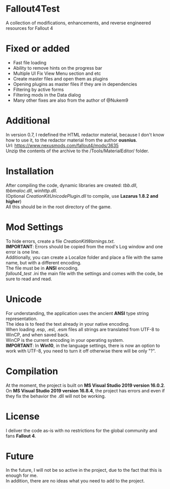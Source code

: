 # Fallout4Test
A collection of modifications, enhancements, and reverse engineered resources for Fallout 4

# Fixed or added
* Fast file loading
* Ability to remove hints on the progress bar
* Multiple UI Fix View Menu section and etc
* Create master files and open them as plugins
* Opening plugins as master files if they are in dependencies
* Filtering by active forms
* Filtering mods in the Data dialog
* Many other fixes are also from the author of @Nukem9

# Additional
In version 0.7, I redefined the HTML redactor material, because I don't know how to use it, to the redactor material from the author **ousnius**.  
Url: https://www.nexusmods.com/fallout4/mods/3635  
Unzip the contents of the archive to the <root game>/Tools/MaterialEditor/ folder.

# Installation
After compiling the code, dynamic libraries are created: *tbb.dll*, *tbbmaloc.dll*, *winhttp.dll*.  
(Optional *CreationKitUnicodePlugin.dll* to compile, use **Lazarus 1.8.2 and higher**)  
All this should be in the root directory of the game.

# Mod Settings
To hide errors, create a file *CreationKitWarnings.txt*.  
**IMPORTANT**: Errors should be copied from the mod's Log window and one error is one line.  
Additionally, you can create a Localize folder and place a file with the same name, but with a different encoding.  
The file must be in **ANSI** encoding.  
*fallout4_test* .ini the main file with the settings and comes with the code, be sure to read and read.

# Unicode
For understanding, the application uses the ancient **ANSI** type string representation.  
The idea is to feed the text already in your native encoding.  
When loading .esp, .esl, .esm files all strings are translated from UTF-8 to WinCP, and when saved back.  
WinCP is the current encoding in your operating system.  
**IMPORTANT**: In **Win10**, in the language settings, there is now an option to work with UTF-8, you need to turn it off otherwise there will be only "?".

# Compilation
At the moment, the project is built on **MS Visual Studio 2019 version 16.0.2**.  
On **MS Visual Studio 2019 version 16.8.4**, the project has errors and even if they fix the behavior the .dll will not be working.

# License
I deliver the code as-is with no restrictions for the global community and fans **Fallout 4**.

# Future
In the future, I will not be so active in the project, due to the fact that this is enough for me.  
In addition, there are no ideas what you need to add to the project.
